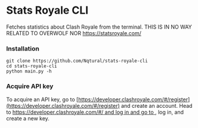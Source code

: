 # Stats Royale CLI
Fetches statistics about Clash Royale from the terminal.
THIS IS IN NO WAY RELATED TO OVERWOLF NOR https://statsroyale.com/

### Installation
```
git clone https://github.com/Nqtural/stats-royale-cli
cd stats-royale-cli
python main.py -h
```
### Acquire API key
To acquire an API key, go to [https://developer.clashroyale.com/#/register](https://developer.clashroyale.com/#/register) and create an account. Head to [https://developer.clashroyale.com/#/ and log in and go to ](https://developer.clashroyale.com/#/account), log in, and create a new key.
